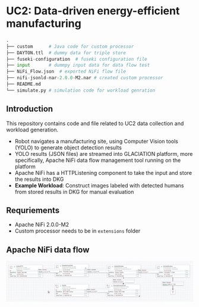 # UC2: Data-driven energy-efficient manufacturing

```python
.
├── custom		# Java code for custom processor 
├── DAYTON.ttl	# dummy data for triple store
├── fuseki-configuration  # fuseki configuration file
├── input		# dummpy input data for data flow test
├── NiFi_Flow.json	# exported NiFi flow file
├── nifi-jsonld-nar-2.0.0-M2.nar # created custom processor
├── README.md
└── simulate.py	# simulation code for workload genration
```



## Introduction

This repository contains code and file related to UC2 data collection and workload generation.

* Robot navigates a manufacturing site, using Computer Vision tools (YOLO) to generate object detection results
* YOLO results (JSON files) are streamed into GLACIATION platform, more specifically, Apache NiFi data flow management tool running on the platform
* Apache NiFi has a HTTPListening component to take the input and store the results into DKG
* **Example Workload**: Construct images labeled with detected humans from stored results in DKG for manual evaluation 



## Requriements

* Apache NiFi 2.0.0-M2
* Custom processor needs to be in ```extensions``` folder


## Apache NiFi data flow
![DataFlow](202040430_NiFi_dataflow.png)
